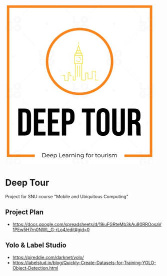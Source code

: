 ![logo](pic/logo.png "logo")

# Deep Tour

Project for SNU course "Mobile and Ubiquitous Computing"

## Project Plan

- https://docs.google.com/spreadsheets/d/19iuFGRteMb3kAu80RROosaV1PEw5H7rn0NWL_G-rLo4/edit#gid=0

## Yolo & Label Studio

- https://pjreddie.com/darknet/yolo/
- https://labelstud.io/blog/Quickly-Create-Datasets-for-Training-YOLO-Object-Detection.html